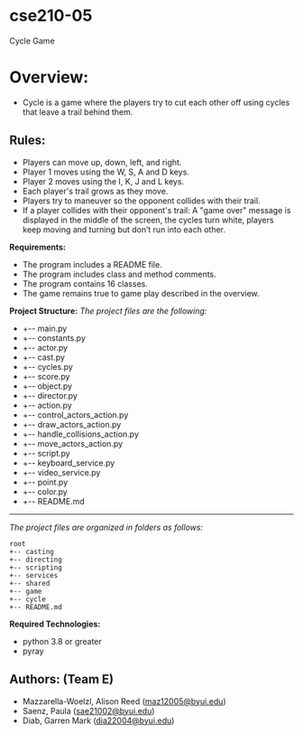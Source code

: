 # cse210-05
Cycle Game 


# **Overview:**

- Cycle is a game where the players try to cut each other off using cycles that leave a trail behind them.

## **Rules:**

- Players can move up, down, left, and right. 
- Player 1 moves using the W, S, A and D keys. 
- Player 2 moves using the I, K, J and L keys. 
- Each player's trail grows as they move.
- Players try to maneuver so the opponent collides with their trail.
- If a player collides with their opponent's trail: A "game over" message is displayed in the middle of the screen, the cycles turn white, players keep moving and turning but don’t run into each other. 

**Requirements:**

- The program includes a README file.
- The program includes class and method comments.  
- The program contains 16 classes.
- The game remains true to game play described in the overview.

**Project Structure:**
_The project files are the following:_

- +-- main.py 
- +-- constants.py
- +-- actor.py 
- +-- cast.py 
- +-- cycles.py
- +-- score.py 
- +-- object.py 
- +-- director.py 
- +-- action.py 
- +-- control_actors_action.py 
- +-- draw_actors_action.py 
- +-- handle_collisions_action.py 
- +-- move_actors_action.py
- +-- script.py 
- +-- keyboard_service.py
- +-- video_service.py 
- +-- point.py
- +-- color.py
- +-- README.md

---

_The project files are organized in folders as follows:_

```
root                                                         
+-- casting
+-- directing
+-- scripting 
+-- services 
+-- shared
+-- game
+-- cycle                      
+-- README.md                       
```

**Required Technologies:**

- python 3.8 or greater
- pyray

## **Authors: (Team E)**

- Mazzarella-Woelzl, Alison Reed (maz12005@byui.edu)
- Saenz, Paula (sae21002@byui.edu)
- Diab, Garren Mark (dia22004@byui.edu)
